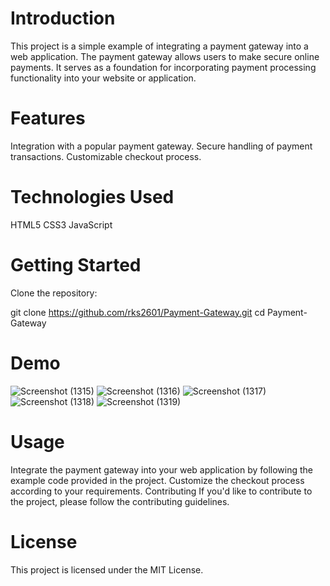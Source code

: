 # Introduction
This project is a simple example of integrating a payment gateway into a web application. The payment gateway allows users to make secure online payments. It serves as a foundation for incorporating payment processing functionality into your website or application.

# Features
Integration with a popular payment gateway.
Secure handling of payment transactions.
Customizable checkout process.
# Technologies Used
HTML5
CSS3
JavaScript

# Getting Started
Clone the repository:

git clone https://github.com/rks2601/Payment-Gateway.git
cd Payment-Gateway
# Demo
![Screenshot (1315)](https://github.com/rks2601/Payment-Gateway/assets/122681297/d0d91f67-8fd3-46c2-87bb-0b459f0cbeb5)
![Screenshot (1316)](https://github.com/rks2601/Payment-Gateway/assets/122681297/a2c74ef5-9f79-4955-bd8f-eaeca5d5b953)
![Screenshot (1317)](https://github.com/rks2601/Payment-Gateway/assets/122681297/95e9b9e9-6110-43cb-9664-be1eb0856c94)
![Screenshot (1318)](https://github.com/rks2601/Payment-Gateway/assets/122681297/f3d74b3f-320b-49fe-83dd-8899a1e973ba)
![Screenshot (1319)](https://github.com/rks2601/Payment-Gateway/assets/122681297/6d58e82d-f653-45df-a62b-2ed52761929b)



# Usage
Integrate the payment gateway into your web application by following the example code provided in the project. Customize the checkout process according to your requirements.
Contributing
If you'd like to contribute to the project, please follow the contributing guidelines.

# License
This project is licensed under the MIT License.

